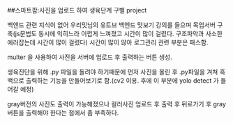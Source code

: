 ##스마트팜:사진을 업로드 하여 생육단계 구별 project

백엔드 관련 지식이 없어 우리밋님의 유트브 백엔드 맛보기 강의를 들으며 목업서버 구축(js문법도 동시에 익히느라 어렵게 느껴졌고 시간이 많이 걸렸다. 구조파악과 사소한 에러잡는데 시간이 많이 걸렸다) 시간이 많이 않아 로그관리 관련 부분은 패스함.

multer 을 사용하여 사진을 서버에 업로드 후 출력하는 버튼 생성.

생육진단을 위해 .py 파일을 돌려야 하기때문에 먼저 사진을 올린 후 .py파일을 겨쳐 흑백으로 출력하는 기능을 만들어보기로 함.(cv2 이용. 후에 이 부분에 yolo detect 가 들어갈 예정)

gray버전의 사진도 출력이 가능해졌으나 컬러사진 업로드 후 출력 후 뒤로가기 후 gray버튼을 출력해야 한다는 점에서 좀 부족하다.
